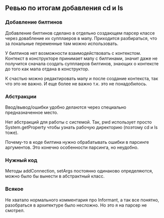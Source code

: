 ## Ревью по итогам добавления cd и ls

### Добавление билтинов

Добавление билтинов сделано в отдельно создающем парсер классе через довабление их супплаеров в мапу. Приходится разбираться, что за локальные переменные там можно использовать.

У билтинов нет возможности взаимодействовать с контекстом. Контекст в конструкторе принимает мапу с билтинами,
значит даже не получится сначала создать супплаеров билтинов, знающих о контексте до того как мапа отдана в конструктор.

К счастью можно редактировать мапу и после создание контекста, так что это не важно. И еще более не важно т.к. это не понадобилось.

### Абстракции

Ввод/вывод/ошибки удобно делаются через специально предназначенное место.

Нет абстракций для работы с системой. Так, pwd использует просто System.getProperty чтобы узнать рабочую директорию (поэтому cd и ls тоже).

Почему-то в коде билтина нужно обрабатывать ошибки в парсинге аргументов. Это конечно особенности парсинга, но неудобно.

### Нужный код

Методы addConnection, setArgs постоянно одинаково определяются, можно было бы вынести в абстрактный класс.

### Всякое

Не хватало нормального комментария про Informant, а так все понятно, разобраться в архитектуре было несложно. Но это я на парсер не смотрел.

